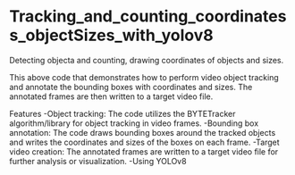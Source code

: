 # Tracking_and_counting_coordinatess_objectSizes_with_yolov8
Detecting objecta and counting, drawing coordinates of objects and sizes.


This above code that demonstrates how to perform video object tracking and annotate the bounding boxes with coordinates and sizes. The annotated frames are then written to a target video file.

Features
-Object tracking: The code utilizes the BYTETracker algorithm/library for object tracking in video frames.
-Bounding box annotation: The code draws bounding boxes around the tracked objects and writes the coordinates and sizes of the boxes on each frame.
-Target video creation: The annotated frames are written to a target video file for further analysis or visualization.
-Using YOLOv8


